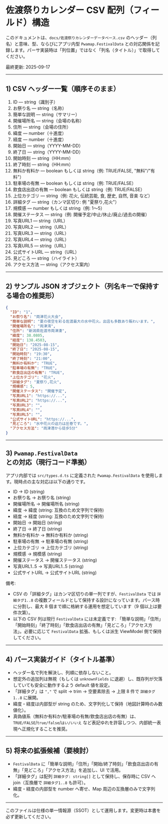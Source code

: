 # 佐渡祭りカレンダー CSV 配列（フィールド）構造

このドキュメントは、`docs/佐渡祭りカレンダーデータベース.csv` のヘッダー（列名）と意味、型、ならびにアプリ内型 `Pwamap.FestivalData` との対応関係を記録します。パーサ実装時は「列位置」ではなく「列名（タイトル）」で取得してください。

最終更新: 2025-09-17

---

## 1) CSV ヘッダー一覧（順序そのまま）

1. ID — string（識別子）
2. お祭り名 — string（名称）
3. 簡単な説明 — string（サマリー）
4. 開催場所名 — string（会場の名称）
5. 住所 — string（会場の住所）
6. 緯度 — number（十進度）
7. 経度 — number（十進度）
8. 開始日 — string（YYYY-MM-DD）
9. 終了日 — string（YYYY-MM-DD）
10. 開始時刻 — string（HH:mm）
11. 終了時刻 — string（HH:mm）
12. 無料か有料か — boolean もしくは string（例: TRUE/FALSE, "無料"/"有料"）
13. 駐車場の有無 — boolean もしくは string（例: TRUE/FALSE）
14. 飲食店出店の有無 — boolean もしくは string（例: TRUE/FALSE）
15. 上位カテゴリ — string（例: 花火, 伝統芸能, 食, 歴史, 自然, 音楽 など）
16. 詳細タグ — string（カンマ区切り: 例 "夏祭り,花火"）
17. 規模感 — number もしくは string（例: 1〜5）
18. 開催ステータス — string（例: 開催予定/中止/休止/廃止/過去の開催）
19. 写真URL1 — string（URL）
20. 写真URL2 — string（URL）
21. 写真URL3 — string（URL）
22. 写真URL4 — string（URL）
23. 写真URL5 — string（URL）
24. 公式サイトURL — string（URL）
25. 見どころ — string（ハイライト）
26. アクセス方法 — string（アクセス案内）

---

## 2) サンプル JSON オブジェクト（列名キーで保持する場合の推奨形）

```json
{
  "ID": "1",
  "お祭り名": "両津花火大会",
  "簡単な説明": "夏の夜空を彩る佐渡最大の水中花火。出店も多数あり賑わいます。",
  "開催場所名": "両津湾",
  "住所": "新潟県佐渡市両津湊",
  "緯度": 38.0805,
  "経度": 138.4503,
  "開始日": "2025-08-15",
  "終了日": "2025-08-15",
  "開始時刻": "19:30",
  "終了時刻": "21:00",
  "無料か有料か": "TRUE",
  "駐車場の有無": "TRUE",
  "飲食店出店の有無": "TRUE",
  "上位カテゴリ": "花火",
  "詳細タグ": "夏祭り,花火",
  "規模感": 5,
  "開催ステータス": "開催予定",
  "写真URL1": "https://...",
  "写真URL2": "https://...",
  "写真URL3": "",
  "写真URL4": "",
  "写真URL5": "",
  "公式サイトURL": "https://...",
  "見どころ": "水中花火の迫力は圧巻です。",
  "アクセス方法": "両津港から徒歩5分"
}
```

---

## 3) `Pwamap.FestivalData` との対応（現行コード準拠）

アプリ内部では `src/types.d.ts` に定義された `Pwamap.FestivalData` を使用します。現時点の主な対応は以下の通りです。

- ID → ID (string)
- お祭り名 → お祭り名 (string)
- 開催場所名 → 開催場所名 (string)
- 緯度 → 緯度 (string: 互換のため文字列で保持)
- 経度 → 経度 (string: 互換のため文字列で保持)
- 開始日 → 開始日 (string)
- 終了日 → 終了日 (string)
- 無料か有料か → 無料か有料か (string)
- 駐車場の有無 → 駐車場の有無 (string)
- 上位カテゴリ → 上位カテゴリ (string)
- 規模感 → 規模感 (string)
- 開催ステータス → 開催ステータス (string)
- 写真URL1..5 → 写真URL1..5 (string)
- 公式サイトURL → 公式サイトURL (string)

備考:
- CSV の「詳細タグ」はカンマ区切りの単一列ですが、`FestivalData` では `詳細タグ1..8` の複数フィールドとして保持する設計になっています。パース時に分割し、最大 8 個まで順に格納する運用を想定しています（9 個以上は要件次第）。
- 以下の CSV 列は現行 `FestivalData` には未定義です: 「簡単な説明」「住所」「開始時刻」「終了時刻」「飲食店出店の有無」「見どころ」「アクセス方法」。必要に応じて `FestivalData` 拡張、もしくは派生 ViewModel 側で保持してください。

---

## 4) パース実装ガイド（タイトル基準）

- ヘッダー名で列を解決し、列順に依存しないこと。
- 想定外の追加列は無視（もしくは `unknownFields` に退避）し、既存列が欠落していても安全に動作するよう default 値を設定。
- 「詳細タグ」は `","` で split → trim → 空要素除去 → 上限 8 件で `詳細タグ1..8` に展開。
- 緯度・経度は内部型が string のため、文字列化して保持（地図計算時のみ数値化）。
- 真偽値系（無料か有料か/駐車場の有無/飲食店出店の有無）は、`TRUE/FALSE`/`true/false`/`はい/いいえ` など表記ゆれを許容しつつ、内部統一表現へ正規化することを推奨。

---

## 5) 将来の拡張候補（要検討）

- `FestivalData` に「簡単な説明」「住所」「開始/終了時刻」「飲食店出店の有無」「見どころ」「アクセス方法」を追加し、UI で活用。
- 「詳細タグ」は配列 `詳細タグ: string[]` として保持し、保存時に CSV へ join（互換層で `詳細タグ1..8` も許可）。
- 緯度・経度の内部型を number へ寄せ、Map 周辺の互換層のみで文字列化。

---

このファイルは仕様の単一情報源（SSOT）として運用します。変更時は本書を必ず更新してください。